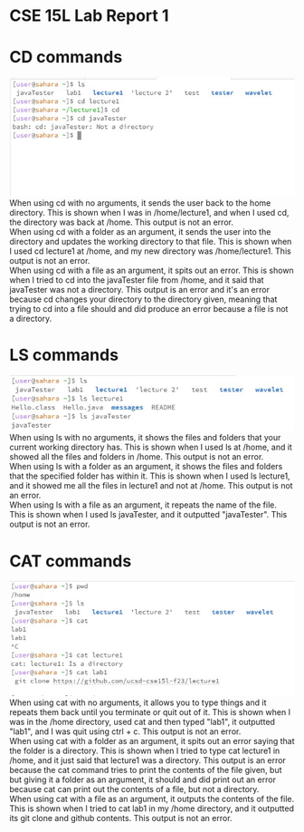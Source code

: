# **CSE 15L Lab Report 1** 

# **CD commands**
![Image](cd.jpg) <br>
When using cd with no arguments, it sends the user back to the home directory. This is shown when I was in /home/lecture1, and when I used cd, the directory was back at /home. This output is not an error. <br>
When using cd with a folder as an argument, it sends the user into the directory and updates the working directory to that file. This is shown when I used cd lecture1 at /home, and my new directory was /home/lecture1. This output is not an error. <br>
When using cd with a file as an argument, it spits out an error. This is shown when I tried to cd into the javaTester file from /home, and it said that javaTester was not a directory. This output is an error and it's an error because cd changes your directory to the directory given, meaning that trying to cd into a file should and did produce an error because a file is not a directory. <br>

# **LS commands**
![Image](ls.jpg) <br>
When using ls with no arguments, it shows the files and folders that your current working directory has. This is shown when I used ls at /home, and it showed all the files and folders in /home. This output is not an error. <br>
When using ls with a folder as an argument, it shows the files and folders that the specified folder has within it. This is shown when I used ls lecture1, and it showed me all the files in lecture1 and not at /home. This output is not an error. <br>
When using ls with a file as an argument, it repeats the name of the file. This is shown when I used ls javaTester, and it outputted "javaTester". This output is not an error. <br>

# **CAT commands**
![Image](cat.jpg)
When using cat with no arguments, it allows you to type things and it repeats them back until you terminate or quit out of it. This is shown when I was in the /home directory, used cat and then typed "lab1", it outputted "lab1", and I was quit using ctrl + c. This output is not an error. <br>
When using cat with a folder as an argument, it spits out an error saying that the folder is a directory. This is shown when I tried to type cat lecture1 in /home, and it just said that lecture1 was a directory. This output is an error because the cat command tries to print the contents of the file given, but but giving it a folder as an argument, it should and did print out an error because cat can print out the contents of a file, but not a directory.  <br>
When using cat with a file as an argument, it outputs the contents of the file. This is shown when I tried to cat lab1 in my /home directory, and it outputted its git clone and github contents. This output is not an error. <br>
